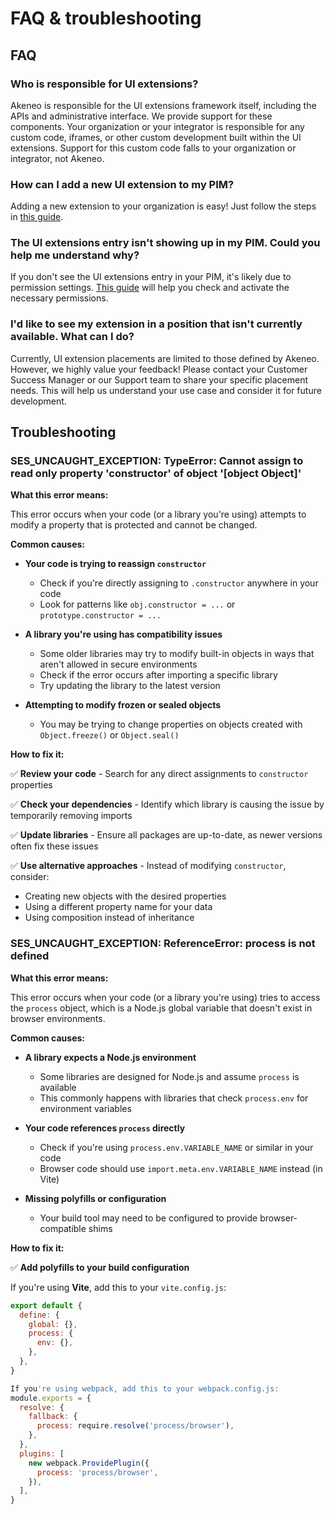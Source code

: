 # FAQ & troubleshooting

## FAQ
### Who is responsible for UI extensions?
Akeneo is responsible for the UI extensions framework itself, including the APIs and administrative interface. We provide support for these components. Your organization or your integrator is responsible for any custom code, iframes, or other custom development built within the UI extensions. Support for this custom code falls to your organization or integrator, not Akeneo.

### How can I add a new UI extension to my PIM?
Adding a new extension to your organization is easy! Just follow the steps in [this guide](https://api.akeneo.com/extensions/getting-started.html#getting-started).

### The UI extensions entry isn't showing up in my PIM. Could you help me understand why?
If you don't see the UI extensions entry in your PIM, it's likely due to permission settings. [This guide](https://api.akeneo.com/extensions/getting-started.html#authorization) will help you check and activate the necessary permissions.

### I'd like to see my extension in a position that isn't currently available. What can I do?
Currently, UI extension placements are limited to those defined by Akeneo. However, we highly value your feedback! Please contact your Customer Success Manager or our Support team to share your specific placement needs. This will help us understand your use case and consider it for future development.

## Troubleshooting
### SES_UNCAUGHT_EXCEPTION: TypeError: Cannot assign to read only property 'constructor' of object '[object Object]'

**What this error means:**

This error occurs when your code (or a library you're using) attempts to modify a property that is protected and cannot be changed.

**Common causes:**

- **Your code is trying to reassign `constructor`**
  - Check if you're directly assigning to `.constructor` anywhere in your code
  - Look for patterns like `obj.constructor = ...` or `prototype.constructor = ...`

- **A library you're using has compatibility issues**
  - Some older libraries may try to modify built-in objects in ways that aren't allowed in secure environments
  - Check if the error occurs after importing a specific library
  - Try updating the library to the latest version

- **Attempting to modify frozen or sealed objects**
  - You may be trying to change properties on objects created with `Object.freeze()` or `Object.seal()`

**How to fix it:**

✅ **Review your code** - Search for any direct assignments to `constructor` properties

✅ **Check your dependencies** - Identify which library is causing the issue by temporarily removing imports

✅ **Update libraries** - Ensure all packages are up-to-date, as newer versions often fix these issues

✅ **Use alternative approaches** - Instead of modifying `constructor`, consider:
   - Creating new objects with the desired properties
   - Using a different property name for your data
   - Using composition instead of inheritance

### SES_UNCAUGHT_EXCEPTION: ReferenceError: process is not defined

**What this error means:**

This error occurs when your code (or a library you're using) tries to access the `process` object, which is a Node.js global variable that doesn't exist in browser environments.

**Common causes:**

- **A library expects a Node.js environment**
   - Some libraries are designed for Node.js and assume `process` is available
   - This commonly happens with libraries that check `process.env` for environment variables

- **Your code references `process` directly**
   - Check if you're using `process.env.VARIABLE_NAME` or similar in your code
   - Browser code should use `import.meta.env.VARIABLE_NAME` instead (in Vite)

- **Missing polyfills or configuration**
   - Your build tool may need to be configured to provide browser-compatible shims

**How to fix it:**

✅ **Add polyfills to your build configuration**

If you're using **Vite**, add this to your `vite.config.js`:
```javascript
export default {
  define: {
    global: {},
    process: {
      env: {},
    },
  },
}

If you're using webpack, add this to your webpack.config.js:
module.exports = {
  resolve: {
    fallback: {
      process: require.resolve('process/browser'),
    },
  },
  plugins: [
    new webpack.ProvidePlugin({
      process: 'process/browser',
    }),
  ],
}
```